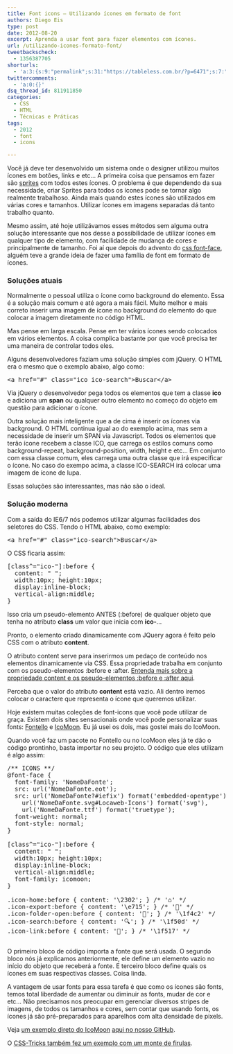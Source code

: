 ```yaml
---
title: Font icons – Utilizando ícones em formato de font
authors: Diego Eis
type: post
date: 2012-08-20
excerpt: Aprenda a usar font para fazer elementos com ícones.
url: /utilizando-icones-formato-font/
tweetbackscheck:
  - 1356387705
shorturls:
  - 'a:3:{s:9:"permalink";s:31:"https://tableless.com.br/?p=6471";s:7:"tinyurl";s:26:"https://tinyurl.com/cfp7vlz";s:4:"isgd";s:19:"https://is.gd/Bd96Io";}'
twittercomments:
  - 'a:0:{}'
dsq_thread_id: 811911850
categories:
  - CSS
  - HTML
  - Técnicas e Práticas
tags:
  - 2012
  - font
  - icons

---
```

Você já deve ter desenvolvido um sistema onde o designer utilizou muitos ícones em botões, links e etc&#8230; A primeira coisa que pensamos em fazer são [sprites][1] com todos estes ícones. O problema é que dependendo da sua necessidade, criar Sprites para todos os ícones pode se tornar algo realmente trabalhoso. Ainda mais quando estes ícones são utilizados em várias cores e tamanhos. Utilizar ícones em imagens separadas dá tanto trabalho quanto.

Mesmo assim, até hoje utilizávamos esses métodos sem alguma outra solução interessante que nos desse a possibilidade de utilizar ícones em qualquer tipo de elemento, com facilidade de mudança de cores e principalmente de tamanho. Foi aí que depois do advento do [css font-face][2], alguém teve a grande ideia de fazer uma família de font em formato de ícones.

### Soluções atuais

Normalmente o pessoal utiliza o ícone como background do elemento. Essa é a solução mais comum e até agora a mais fácil. Muito melhor e mais correto inserir uma imagem de ícone no background do elemento do que colocar a imagem diretamente no código HTML.

Mas pense em larga escala. Pense em ter vários ícones sendo colocados em vários elementos. A coisa complica bastante por que você precisa ter uma maneira de controlar todos eles.

Alguns desenvolvedores faziam uma solução simples com jQuery. O HTML era o mesmo que o exemplo abaixo, algo como:

<pre class="lang-html">&lt;a href="#" class="ico ico-search"&gt;Buscar&lt;/a&gt;
</pre>

Via jQuery o desenvolvedor pega todos os elementos que tem a classe **ico** e adiciona um **span** ou qualquer outro elemento no começo do objeto em questão para adicionar o ícone.

Outra solução mais inteligente que a de cima é inserir os ícones via background. O HTML continua igual ao do exemplo acima, mas sem a necessidade de inserir um SPAN via Javascript. Todos os elementos que terão ícone recebem a classe ICO, que carrega os estilos comuns como background-repeat, background-position, width, height e etc&#8230; Em conjunto com essa classe comum, eles carrega uma outra classe que irá especificar o ícone. No caso do exempo acima, a classe ICO-SEARCH irá colocar uma imagem de ícone de lupa.

Essas soluções são interessantes, mas não são o ideal.

### Solução moderna

Com a saída do IE6/7 nós podemos utilizar algumas facilidades dos seletores do CSS. Tendo o HTML abaixo, como exemplo:

<pre class="lang-html">&lt;a href="#" class="ico-search"&gt;Buscar&lt;/a&gt;
</pre>

O CSS ficaria assim:

<pre class="lang-css">[class^="ico-"]:before {
  content: " ";
  width:10px; height:10px;
  display:inline-block;
  vertical-align:middle;
}
</pre>

Isso cria um pseudo-elemento ANTES (:before) de qualquer objeto que tenha no atributo **class** um valor que inicia com **ico-**&#8230;
  
Pronto, o elemento criado dinamicamente com JQuery agora é feito pelo CSS com o atributo **content**. 

O atributo content serve para inserirmos um pedaço de conteúdo nos elementos dinamicamente via CSS. Essa propriedade trabalha em conjunto com os pseudo-elementos :before e :after. [Entenda mais sobre a propriedade content e os pseudo-elementos :before e :after aqui][3].

Perceba que o valor do atributo **content** está vazio. Ali dentro iremos colocar o caractere que representa o ícone que queremos utilizar.

Hoje existem muitas coleções de font-icons que você pode utilizar de graça. Existem dois sites sensacionais onde você pode personalizar suas fonts: [Fontello][4] e [IcoMoon][5]. Eu já usei os dois, mas gostei mais do IcoMoon.

Quando você faz um pacote no Fontello ou no IcoMoon eles já te dão o código prontinho, basta importar no seu projeto. O código que eles utilizam é algo assim:

<pre class="lang-css">/** ICONS **/
@font-face {
  font-family: 'NomeDaFonte';
  src: url('NomeDaFonte.eot');
  src: url('NomeDaFonte?#iefix') format('embedded-opentype'),
    url('NomeDaFonte.svg#Locaweb-Icons') format('svg'),
    url('NomeDaFonte.ttf') format('truetype');
  font-weight: normal;
  font-style: normal;
}

[class^="ico-"]:before {
  content: " ";
  width:10px; height:10px;
  display:inline-block;
  vertical-align:middle;
  font-family: icomoon;
}

.icon-home:before { content: '\2302'; } /* '⌂' */
.icon-export:before { content: '\e715'; } /* '' */
.icon-folder-open:before { content: '📂'; } /* '\1f4c2' */
.icon-search:before { content: '🔍'; } /* '\1f50d' */
.icon-link:before { content: '🔗'; } /* '\1f517' */

</pre>

O primeiro bloco de código importa a fonte que será usada. O segundo bloco nós já explicamos anteriormente, ele define um elemento vazio no início do objeto que receberá a fonte. E terceiro bloco define quais os ícones em suas respectivas classes. Coisa linda.

A vantagem de usar fonts para essa tarefa é que como os ícones são fonts, temos total liberdade de aumentar ou diminuir as fonts, mudar de cor e etc&#8230; Não precisamos nos preocupar em gerenciar diversos stripes de imagens, de todos os tamanhos e cores, sem contar que usando fonts, os ícones já são pré-preparados para aparelhos com alta densidade de pixels.

Veja [um exemplo direto do IcoMoon][6] [aqui no nosso GitHub][7].
  
O [CSS-Tricks também fez um exemplo com um monte de firulas][8].

 [1]: https://tableless.com.br/css-sprites/ "CSS Sprites"
 [2]: https://tableless.com.br/font-face-fonts-externas-na-web/
 [3]: https://bit.ly/Ob6o1I
 [4]: https://fontello.com
 [5]: https://keyamoon.com/icomoon/app/
 [6]: https://tableless.github.com/exemplos/font-icons/
 [7]: https://github.com/tableless
 [8]: https://css-tricks.com/examples/IconFont/
